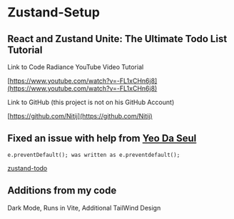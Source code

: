 # Zustand-Setup

## React and Zustand Unite: The Ultimate Todo List Tutorial

Link to Code Radiance YouTube Video Tutorial

[https://www.youtube.com/watch?v=-FL1xCHn6j8](https://www.youtube.com/watch?v=-FL1xCHn6j8)

Link to GitHub (this project is not on his GitHub Account)

[https://github.com/Nitij](https://github.com/Nitij)

## Fixed an issue with help from [Yeo Da Seul](https://github.com/YeoDaSeul4355)

`e.preventDefault(); was written as e.preventdefault();`

[zustand-todo](https://github.com/YeoDaSeul4355/lib-study/tree/716ae0f1825fbe1b67f8b7491d00846141979891/src/pages/zustand-todo)

## Additions from my code

Dark Mode, Runs in Vite, Additional TailWind Design
